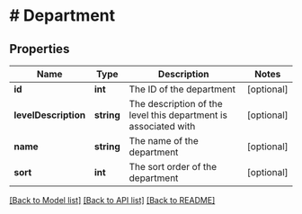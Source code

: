 # # Department

## Properties

Name | Type | Description | Notes
------------ | ------------- | ------------- | -------------
**id** | **int** | The ID of the department | [optional]
**levelDescription** | **string** | The description of the level this department is associated with | [optional]
**name** | **string** | The name of the department | [optional]
**sort** | **int** | The sort order of the department | [optional]

[[Back to Model list]](../../README.md#models) [[Back to API list]](../../README.md#endpoints) [[Back to README]](../../README.md)
